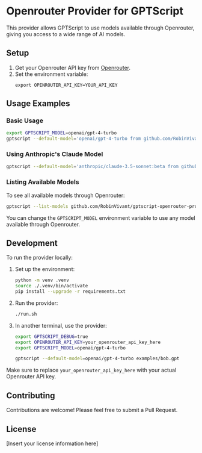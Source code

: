 # Openrouter Provider for GPTScript

This provider allows GPTScript to use models available through Openrouter, giving you access to a wide range of AI models.

## Setup

1. Get your Openrouter API key from [Openrouter](https://openrouter.ai/keys).
2. Set the environment variable:
   ```
   export OPENROUTER_API_KEY=YOUR_API_KEY
   ```

## Usage Examples

### Basic Usage

```bash
export GPTSCRIPT_MODEL=openai/gpt-4-turbo
gptscript --default-model='openai/gpt-4-turbo from github.com/RobinVivant/gptscript-openrouter-provider' examples/helloworld.gpt
```

### Using Anthropic's Claude Model

```bash
gptscript --default-model='anthropic/claude-3.5-sonnet:beta from github.com/RobinVivant/gptscript-openrouter-provider' github.com/gptscript-ai/llm-basics-demo
```

### Listing Available Models

To see all available models through Openrouter:

```bash
gptscript --list-models github.com/RobinVivant/gptscript-openrouter-provider
```

You can change the `GPTSCRIPT_MODEL` environment variable to use any model available through Openrouter.

## Development

To run the provider locally:

1. Set up the environment:
   ```bash
   python -m venv .venv
   source ./.venv/bin/activate
   pip install --upgrade -r requirements.txt
   ```

2. Run the provider:
   ```bash
   ./run.sh
   ```

3. In another terminal, use the provider:
   ```bash
   export GPTSCRIPT_DEBUG=true
   export OPENROUTER_API_KEY=your_openrouter_api_key_here
   export GPTSCRIPT_MODEL=openai/gpt-4-turbo

   gptscript --default-model=openai/gpt-4-turbo examples/bob.gpt
   ```

Make sure to replace `your_openrouter_api_key_here` with your actual Openrouter API key.

## Contributing

Contributions are welcome! Please feel free to submit a Pull Request.

## License

[Insert your license information here]
